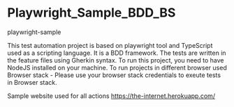# Playwright_Sample_BDD_BS
playwright-sample


This test automation project is based on playwright tool and TypeScript used as a scripting language.
It is a BDD framework.
The tests are written in the feature files using Gherkin syntax.
To run this project, you need to have NodeJS installed on your machine.
To run projects in different browser used Browser stack - Please use your browser stack credentials to exeute tests in Browser stack.

Sample website used for all actions 
https://the-internet.herokuapp.com/ 



